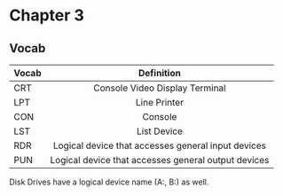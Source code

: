 # Chapter 3 

## Vocab

| Vocab | Definition |
| :-------|:------------:|
| CRT    | Console Video Display Terminal|
| LPT    |  Line Printer         |
| CON    |  Console        |
| LST    |  List Device    |
|  RDR   |     Logical device that accesses general input devices        |
|  PUN   |   Logical device that accesses general output devices            |


Disk Drives have a logical device name (A:, B:) as well.